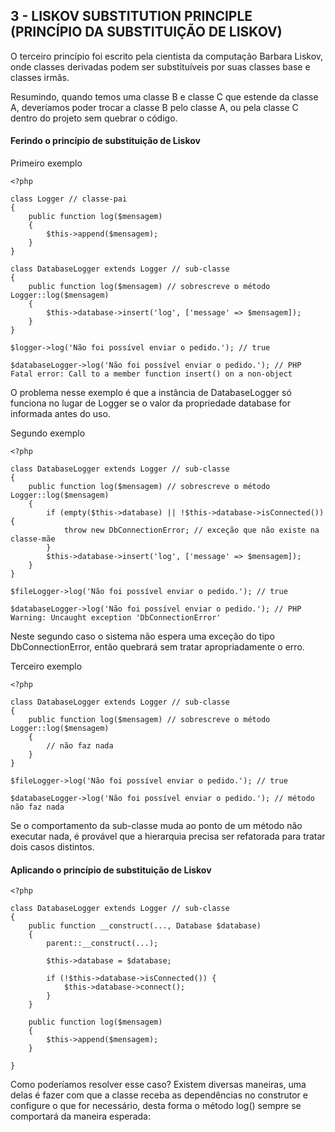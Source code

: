 ## 3 - LISKOV SUBSTITUTION PRINCIPLE (PRINCÍPIO DA SUBSTITUIÇÃO DE LISKOV)

O terceiro princípio foi escrito pela cientista da computação Barbara Liskov, onde classes derivadas podem ser substituíveis por suas classes base e classes irmãs.

Resumindo, quando temos uma classe B e classe C que estende da classe A, deveríamos poder trocar a classe B pelo classe A, ou pela classe C dentro do projeto sem quebrar o código.

#### Ferindo o princípio de substituição de Liskov
Primeiro exemplo
~~~~
<?php

class Logger // classe-pai
{
    public function log($mensagem)
    {
        $this->append($mensagem);
    }
}

class DatabaseLogger extends Logger // sub-classe
{
    public function log($mensagem) // sobrescreve o método Logger::log($mensagem)
    {
        $this->database->insert('log', ['message' => $mensagem]);
    }
}

$logger->log('Não foi possível enviar o pedido.'); // true

$databaseLogger->log('Não foi possível enviar o pedido.'); // PHP Fatal error: Call to a member function insert() on a non-object
~~~~
O problema nesse exemplo é que a instância de DatabaseLogger só funciona no lugar de Logger se o valor da propriedade database for informada antes do uso.

Segundo exemplo
~~~~
<?php

class DatabaseLogger extends Logger // sub-classe
{
    public function log($mensagem) // sobrescreve o método Logger::log($mensagem)
    {
        if (empty($this->database) || !$this->database->isConnected()) {
            throw new DbConnectionError; // exceção que não existe na classe-mãe
        }
        $this->database->insert('log', ['message' => $mensagem]);
    }
}

$fileLogger->log('Não foi possível enviar o pedido.'); // true

$databaseLogger->log('Não foi possível enviar o pedido.'); // PHP Warning: Uncaught exception 'DbConnectionError'
~~~~
Neste segundo caso o sistema não espera uma exceção do tipo DbConnectionError, então quebrará sem tratar apropriadamente o erro.

Terceiro exemplo
~~~~
<?php

class DatabaseLogger extends Logger // sub-classe
{
    public function log($mensagem) // sobrescreve o método Logger::log($mensagem)
    {
        // não faz nada
    }
}

$fileLogger->log('Não foi possível enviar o pedido.'); // true

$databaseLogger->log('Não foi possível enviar o pedido.'); // método não faz nada
~~~~
Se o comportamento da sub-classe muda ao ponto de um método não executar nada, é provável que a hierarquia precisa ser refatorada para tratar dois casos distintos.

#### Aplicando o princípio de substituição de Liskov
~~~~
<?php

class DatabaseLogger extends Logger // sub-classe
{
    public function __construct(..., Database $database)
    {
        parent::__construct(...);

        $this->database = $database;

        if (!$this->database->isConnected()) {
            $this->database->connect();
        }
    }

    public function log($mensagem)
    {
        $this->append($mensagem);
    }

}
~~~~
Como poderíamos resolver esse caso? Existem diversas maneiras, uma delas é fazer com que a classe receba as dependências no construtor e configure o que for necessário, desta forma o método log() sempre se comportará da maneira esperada:
